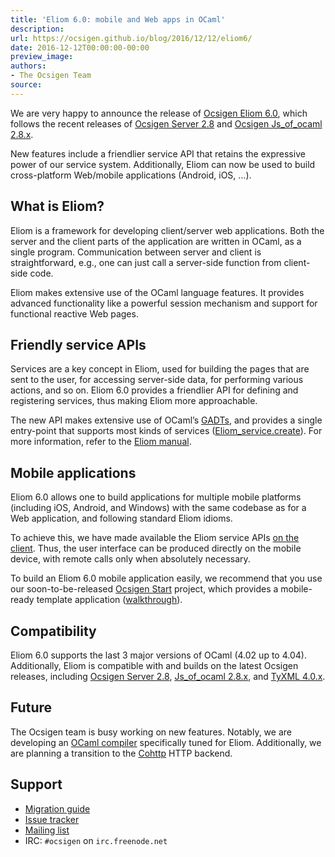 ```yaml
---
title: 'Eliom 6.0: mobile and Web apps in OCaml'
description:
url: https://ocsigen.github.io/blog/2016/12/12/eliom6/
date: 2016-12-12T00:00:00-00:00
preview_image:
authors:
- The Ocsigen Team
source:
---
```


<p>We are very happy to announce the release of <a href="https://github.com/ocsigen/eliom/releases/tag/6.0.0">Ocsigen Eliom 6.0</a>,
which follows the recent releases of
<a href="https://github.com/ocsigen/ocsigenserver/releases/tag/2.8">Ocsigen Server 2.8</a>
and <a href="https://github.com/ocsigen/js_of_ocaml/releases/tag/2.8.3">Ocsigen Js_of_ocaml 2.8.x</a>.</p>

<p>New features include a friendlier service API that retains the
expressive power of our service system. Additionally, Eliom can now be
used to build cross-platform Web/mobile applications (Android, iOS, &hellip;).</p>

<h2>What is Eliom?</h2>

<p>Eliom is a framework for developing client/server web
applications. Both the server and the client parts of the application
are written in OCaml, as a single program. Communication between
server and client is straightforward, e.g., one can just call a
server-side function from client-side code.</p>

<p>Eliom makes extensive use of the OCaml language features. It provides
advanced functionality like a powerful session mechanism and support
for functional reactive Web pages.</p>

<h2>Friendly service APIs</h2>

<p>Services are a key concept in Eliom, used for building the pages that
are sent to the user, for accessing server-side data, for performing
various actions, and so on. Eliom 6.0 provides a friendlier API for
defining and registering services, thus making Eliom more
approachable.</p>

<p>The new API makes extensive use of OCaml&rsquo;s <a href="https://en.wikipedia.org/wiki/Generalized_algebraic_data_type">GADTs</a>, and provides
a single entry-point that supports most kinds of services
(<a href="https://ocsigen.org/eliom/api/server/Eliom_service#VALcreate">Eliom_service.create</a>). For more information, refer
to the <a href="https://ocsigen.org/eliom/dev/manual/server-services">Eliom manual</a>.</p>

<h2>Mobile applications</h2>

<p>Eliom 6.0 allows one to build applications for multiple mobile
platforms (including iOS, Android, and Windows) with the same codebase
as for a Web application, and following standard Eliom idioms.</p>

<p>To achieve this, we have made available the Eliom service APIs
<a href="https://ocsigen.org/eliom/manual/clientserver-services">on the client</a>. Thus, the user interface can be
produced directly on the mobile device, with remote calls only when
absolutely necessary.</p>

<p>To build an Eliom 6.0 mobile application easily, we recommend that you
use our soon-to-be-released <a href="https://github.com/ocsigen/ocsigen-start">Ocsigen Start</a> project, which
provides a mobile-ready template application
(<a href="https://ocsigen.org/tuto/manual/mobile">walkthrough</a>).</p>

<h2>Compatibility</h2>

<p>Eliom 6.0 supports the last 3 major versions of OCaml (4.02 up to
4.04). Additionally, Eliom is compatible with and builds on the
latest Ocsigen releases, including
<a href="https://github.com/ocsigen/ocsigenserver/releases/tag/2.8">Ocsigen Server 2.8</a>,
<a href="https://github.com/ocsigen/js_of_ocaml/releases/tag/2.8.3">Js_of_ocaml 2.8.x</a>, and <a href="https://github.com/ocsigen/tyxml/releases/tag/4.0.1">TyXML 4.0.x</a>.</p>

<h2>Future</h2>

<p>The Ocsigen team is busy working on new features. Notably, we are
developing an <a href="https://github.com/ocsigen/ocaml-eliom">OCaml compiler</a> specifically tuned for
Eliom. Additionally, we are planning a transition to the
<a href="https://github.com/mirage/ocaml-cohttp">Cohttp</a> HTTP backend.</p>

<h2>Support</h2>

<ul>
  <li><a href="https://ocsigen.org/eliom/Eliom60">Migration guide</a></li>
  <li><a href="https://github.com/ocsigen/eliom/issues">Issue tracker</a></li>
  <li><a href="https://sympa.inria.fr/sympa/info/ocsigen">Mailing list</a></li>
  <li>IRC: <code class="language-plaintext highlighter-rouge">#ocsigen</code> on <code class="language-plaintext highlighter-rouge">irc.freenode.net</code></li>
</ul>


